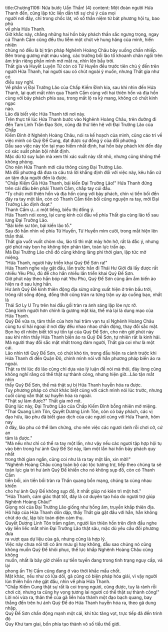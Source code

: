 title:Chương1106: Nửa bước Uẩn Thần! (4)
content:
Một đoàn người Hứa Thanh đến, cũng lập tức liền dẫn tới sự chú ý của mọi<br>người nơi đây, chỉ trong chốc lát, vô số thần niệm từ bát phương hội tụ, bao phủ<br>về phía Hứa Thanh.<br>Giờ khắc này, chẳng những hai hồn bảy phách thần sắc ngưng trọng, ngay<br>cả Thanh Cầm cũng đều thu liễm một chút vẻ hung hăng của mình, hiển nhiên<br>chúng nó đều là bị trận pháp Nghênh Hoàng Châu bày xuống chấn nhiếp.<br>Bên trong gương mặt màu vàng, các trưởng bối lão tổ khoanh chân ngồi trên<br>âm trận riêng phần mình mở mắt ra, nhìn lên bầu trời.<br>Thất gia và Huyết Luyện Tử còn có Tử Huyền đều trước tiên chú ý đến trên<br>người Hứa Thanh, hai người sau có chút ngoài ý muốn, nhưng Thất gia như có<br>điều suy nghĩ.<br>Về phần vị Đại Trưởng Lão của Chấp Kiếm Đình kia, sau khi nhìn đến Hứa<br>Thanh, lại quét mắt nhìn qua Thanh Cầm cùng với hai thiên hồn và địa hồn<br>cùng với bảy phách phía sau, trong mắt lộ ra kỳ mang, không có chút kinh ngạc<br>nào.<br>Lão đã biết việc Hứa Thanh tới nơi này.<br>Trên thực tế lúc Hứa Thanh bước vào Nghênh Hoàng Châu, trên đường đi<br>đến Tam Linh Trấn Đạo Sơn, cũng đã thử liên hệ với Đại Trưởng Lão của Chấp<br>Kiếm Đình ở Nghênh Hoàng Châu, nói ra kế hoạch của mình, cũng cáo tri về<br>việc mình có Quỷ Đế Cung, đạt được sự đồng ý của đối phương.<br>Dẫu sao việc này tồn tại mạo hiểm nhất định, hai hồn bảy phách khi đến đây<br>có xác suất phản bội nhất định.<br>Mặc dù từ suy luận mà xem thì xác suất này rất nhỏ, nhưng cũng không thể<br>không phòng.<br>Cho nên Hứa Thanh mới câu thông cùng Đại Trưởng Lão.<br>Mà đối phương đã đưa ra câu trả lời khẳng định đối với việc này, kêu hắn cứ<br>an tâm đưa người đến là được.<br>"Chấp Kiếm Giả Hứa Thanh, bái kiến Đại Trưởng Lão!" Hứa Thanh đứng<br>trên cái đầu bên phải Thanh Cầm, chắp tay cúi đầu.<br>"Ty chức mời thiên hồn và địa hồn cùng với bảy phách, chín vị tiền bối đến<br>đây ra tay một lần, còn có Thanh Cầm tiền bối cũng nguyện ra tay, mời Đại<br>Trưởng Lão định đoạt."<br>Thanh Cầm ự...c một tiếng, biểu thị đồng ý.<br>Hứa Thanh nói xong, lại cung kính cúi đầu về phía Thất gia cùng lão tổ sau<br>lưng Đại Trưởng Lão.<br>"Bái kiến sư tôn, bái kiến lão tổ."<br>Sau đó hắn nhìn về phía Tử Huyền, Tử Huyền mỉm cười, trong mắt hiện lên<br>thần thái.<br>Thất gia vuốt vuốt chòm râu, lão tổ thì mặt mày hớn hở, rất là đắc ý, nhưng<br>giờ phút này bọn họ không tiện phân tâm, toàn lực trấn áp.<br>Mà Đại Trưởng Lão chỗ đó cũng không lãng phí thời gian, lập tức mở<br>miệng.<br>"Hứa Thanh, ngươi hãy triển khai Quỷ Đế Sơn ra!"<br>Hứa Thanh nghe vậy gật đầu, lần trước hắn đi Thái Hư Giới đã lấy được rất<br>nhiều Yêu Phù, đủ để cho hắn nhiều lần triển khai Quỷ Đế Sơn.<br>Giờ phút này theo hắn bóp nát Yêu Phù, Quỷ Đế Sơn cũng ầm ầm biến ảo<br>hiện ra ở sau lưng hắn.<br>Hư ảnh Quỷ Đế kinh thiên động địa sừng sững xuất hiện ở trên bầu trời,<br>trông rất sống động, đồng thời cũng tràn ra từng trận uy áp cuồng bạo, nhất là<br>Thái Sơ Ly U Trụ trên hai đầu gối tràn ra ánh sáng lập lòe rực rỡ.<br>Càng kinh người hơn chính là gương mặt kia, thế mà lại là dung mạo của<br>Hứa Thanh.<br>Quỷ Đế vừa ra, tâm thần của hơn hai trăm vạn tu sĩ Nghênh Hoàng Châu<br>cùng tu sĩ hải ngoại ở nơi đây đều nhao nhao chấn động, thay đổi sắc mặt.<br>Bọn họ dĩ nhiên biết tới sự tồn tại của Quỷ Đế Sơn, cho nên giờ phút này<br>sau khi nhìn thấy Hứa Thanh biến ảo ra Quỷ Đế Sơn, tự nhiên rất là kinh hãi.<br>Mà người thay đổi sắc mặt nhất trong đám người, Thất gia coi như là một<br>cái.<br>Lão nhìn tới Quỷ Đế Sơn, có chút khó tin, trong đầu hiện ra cảnh trước khi<br>Hứa Thanh đi đến Quận Đô, chính mình nói với hắn phương pháp biến ảo ra<br>ngoài.<br>Thật ra thì lúc đó lão cũng chỉ dựa vào lý luận để nói mà thôi, đáy lòng cũng<br>không nghĩ rằng có thể thật sự thành công, nhưng hiện giờ...Lão tận mắt nhìn<br>thấy Quỷ Đế Sơn, thế mà thật sự bị Hứa Thanh huyễn hóa ra được.<br>Tuy phương pháp có chút khác biệt cùng với cách mình nói lúc trước, nhưng<br>cuối cùng vẫn thật sự huyễn hóa ra ngoài.<br>"Thật sự làm được?" Thất gia mờ mịt.<br>Đúng lúc này, Đại Trưởng Lão của Chấp Kiếm Đình bỗng nhiên mở miệng.<br>"Thai Quang Linh Tôn, Quyết Dương Linh Tôn, còn có bảy phách, các vị<br>đạo hữu, lão phu đã biết giao dịch của các ngươi cùng với Hứa Thanh, hôm nay<br>ở đây, lão phu có thể làm chứng, cho nên việc các ngươi rảnh rỗi chơi cờ, cứ an<br>tâm là được."<br>"Mà nếu như chỉ có thể ra tay một lần, như vậy nếu các ngươi tập hợp hội tụ<br>vào bên trong hư ảnh Quỷ Đế Sơ này, làm một lần hai hồn bảy phách quy nhất<br>trong thời gian ngắn, cũng coi như là ra tay một lần, xin mời!"<br>"Nghênh Hoàng Châu cùng toàn bộ các tộc tương trợ, tiếp theo chúng ta sẽ<br>toàn lực gia trì hư ảnh Quỷ Đế khiến cho nó không sụp đổ, còn có Thanh Cầm<br>tiền bối, xin tiền bối tràn ra Thần quang bổn mạng, chúng ta cùng nhau khiến<br>cho hư ảnh Quỷ Đế không sụp đổ, ít nhất giúp nó kiên trì một hơi."<br>"Hứa Thanh, cảm giác thật tốt, đây là cơ duyên tạo hóa do ngươi trợ giúp<br>Nghênh Hoàng Châu!"<br>Giọng nói của Đại Trưởng Lão giống như hồng âm, truyền khắp thiên địa.<br>Hô hấp của Hứa Thanh dồn dập, thấy Thất gia gật đầu với hắn, hắn không<br>chút do dự, lập tức toàn diện cảm thụ.<br>Quyết Dương Linh Tôn trầm ngâm, người lùn thiên hồn trên đỉnh đầu nghe<br>vậy liền liếc mắt nhìn Đại Trưởng Lão thật sâu, mặc dù yêu cầu đối phương đưa<br>ra vượt qua dự liệu của gã, nhưng cũng là hợp lý.<br>Việc này chưa nói tới có âm mưu gì hay không, dẫu sao chúng nó cũng<br>không muốn Quỷ Đế khôi phục, thế lực khắp Nghênh Hoàng Châu cũng không<br>muốn, nhất là bây giờ chiến sự tiền tuyến đang trong tình trạng nguy cấp, vả lại<br>phong ấn Thi Cấm cũng đang ở vào thời khắc mấu chốt.<br>Mặt khác, nếu như có lừa dối, gã cũng có biện pháp hóa giải, vì vậy người<br>lùn thiên hồn nhẹ gật đầu, nhìn về phía Hứa Thanh.<br>"Chấp Kiếm Cung thật sự rất là coi trọng ngươi, cũng được, tuy là rảnh rỗi<br>chơi cờ, nhưng ta cũng hy vọng tương lai ngươi có thể thật sự thành công!"<br>Lời nói vừa ra, thân thể của gã liền hóa thành một đạo bạch quang, bay<br>thẳng đến trên hư ảnh Quỷ Đế do Hứa Thanh huyễn hóa ra, theo gã dung nhập,<br>Quỷ Đế Sơn chấn động mạnh một cái, khí tức tăng vọt, trực tiếp đã đến trình độ<br>Quy Khư tam giai, bốn phía tạo thành vô số tiểu thế giới.